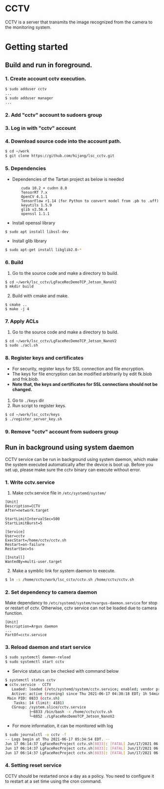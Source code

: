 # CCTV
CCTV is a server that transmits the image recognized from the camera to the monitoring system.

# Getting started

## Build and run in foreground.
### 1. Create account cctv execution.
```bash
$ sudo adduser cctv
...
$ sudo adduser manager
...
```
### 2. Add "cctv" account to sudoers group
### 3. Log in with "cctv" account
### 4. Download source code into the account path.
```bash
$ cd ~/work
$ git clone https://github.com/hijang/lsc_cctv.git
```
### 5. Dependencies
- Dependencies of the Tartan project as below is needed
    ```
        cuda 10.2 + cudnn 8.0 
        TensorRT 7.x
        OpenCV 4.1.1
        TensorFlow r1.14 (for Python to convert model from .pb to .uff)
        keyutils 1.5.9
        glib v2.56.4
        openssl 1.1.1
    ```
- Install openssl library
```bash
$ sudo apt install libssl-dev
```
- Install glib library
```bash
$ sudo apt-get install libglib2.0-*
```
### 6. Build
1. Go to the source code and make a directory to build.
```bash
$ cd ~/work/lsc_cctv/LgFaceRecDemoTCP_Jetson_NanoV2
$ mkdir build
```
2. Build with cmake and make.
```
$ cmake ..
$ make -j 4
```
### 7. Apply ACLs
1. Go to the source code and make a directory to build.
```bash
$ cd ~/work/lsc_cctv/LgFaceRecDemoTCP_Jetson_NanoV2
$ sudo ./acl.sh
```
### 8. Register keys and certificates
- For security, register keys for SSL connection and file encryption.
- The keys for file encryption can be modified arbitrarily by edit fk.blob and fnk.blob.
- **Note that, the keys and certificates for SSL connections should not be changed.**
#### 
1. Go to `./keys` dir
2. Run script to register keys.
```bash
$ cd ~/work/lsc_cctv/keys
$ ./register_server_key.sh
```
### 9. Remove "cctv" account from sudoers group

## Run in background using system daemon
CCTV service can be run in background using system daemon, which make the system executed automatically after the device is boot up. Before you set up, please make sure the cctv binary can execute without error.

### 1. Write cctv.service
1. Make cctv.service file in `/etc/systemd/system/`
```
[Unit]
Description=CCTV
After=network.target

StartLimitIntervalSec=500
StartLimitBurst=5

[Service]
User=cctv
ExecStart=/home/cctv/cctv.sh
Restart=on-failure
RestartSec=5s

[Install]
WantedBy=multi-user.target
```
2. Make a symblic link for system daemon to execute.
```bash
$ ln -s /home/cctv/work/lsc_cctv/cctv.sh /home/cctv/cctv.sh
```

### 2. Set dependency to camera daemon
Make dependancy to `/etc/systemd/system/nvargus-daemon.service` for stop or restart of cctv. Otherwise, cctv service can not be loaded due to camera function.
```
[Unit]
Description=Argus daemon
...
PartOf=cctv.service
```
### 3. Reload daemon and start service
```bash
$ sudo systemctl daemon-reload
$ sudo systemctl start cctv
```
- Service status can be checked with command below
```bash
$ systemctl status cctv
● cctv.service - CCTV
   Loaded: loaded (/etc/systemd/system/cctv.service; enabled; vendor preset: enabled)
   Active: active (running) since Thu 2021-06-17 04:38:18 EDT; 1h 54min ago
 Main PID: 8833 (cctv.sh)
    Tasks: 14 (limit: 4181)
   CGroup: /system.slice/cctv.service
           ├─8833 /bin/bash -x /home/cctv/cctv.sh
           └─8852 ./LgFaceRecDemoTCP_Jetson_NanoV2
```
- For more information, it can be monitored with log
```bash
$ sudo journalctl -u cctv -f
-- Logs begin at Thu 2021-06-17 05:34:54 EDT. --
Jun 17 06:14:37 LgFaceRecProject cctv.sh[8833]: [FATAL] Jun/17/2021 06:14:37 [printLog:23] : there is (1) unauthorized person
Jun 17 06:14:37 LgFaceRecProject cctv.sh[8833]: [FATAL] Jun/17/2021 06:14:37 [printLog:23] : there is (1) unauthorized person
Jun 17 06:14:37 LgFaceRecProject cctv.sh[8833]: [FATAL] Jun/17/2021 06:14:37 [printLog:23] : there is (1) unauthorized person
```
### 4. Setting reset service 

CCTV should be restarted once a day as a policy.
You need to configure it to restart at a set time using the cron command.
